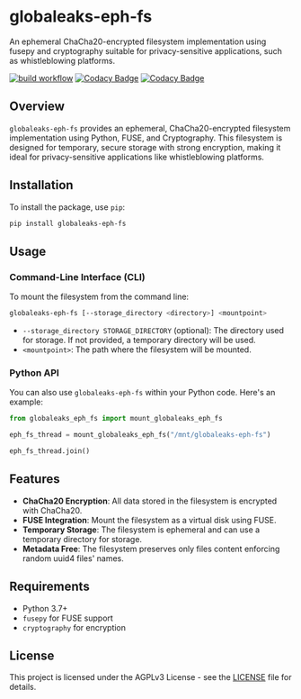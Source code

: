 # globaleaks-eph-fs
An ephemeral ChaCha20-encrypted filesystem implementation using fusepy and cryptography suitable for privacy-sensitive applications, such as whistleblowing platforms.

[![build workflow](https://github.com/globaleaks/globaleaks-eph-fs/actions/workflows/test.yml/badge.svg?branch=main)](https://github.com/globaleaks/globaleaks-eph-fs/actions/workflows/test.yml?query=branch%3Amain) [![Codacy Badge](https://app.codacy.com/project/badge/Grade/16022819c993415e8c82c25fd7654926)](https://app.codacy.com/gh/globaleaks/globaleaks-eph-fs/dashboard) [![Codacy Badge](https://app.codacy.com/project/badge/Coverage/16022819c993415e8c82c25fd7654926)](https://app.codacy.com/gh/globaleaks/globaleaks-eph-fs/dashboard)

## Overview
`globaleaks-eph-fs` provides an ephemeral, ChaCha20-encrypted filesystem implementation using Python, FUSE, and Cryptography. This filesystem is designed for temporary, secure storage with strong encryption, making it ideal for privacy-sensitive applications like whistleblowing platforms.

## Installation

To install the package, use `pip`:

```bash
pip install globaleaks-eph-fs
```

## Usage

### Command-Line Interface (CLI)

To mount the filesystem from the command line:

```bash
globaleaks-eph-fs [--storage_directory <directory>] <mountpoint>
```

- `--storage_directory STORAGE_DIRECTORY` (optional): The directory used for storage. If not provided, a temporary directory will be used.
- `<mountpoint>`: The path where the filesystem will be mounted.

### Python API

You can also use `globaleaks-eph-fs` within your Python code. Here's an example:

```python
from globaleaks_eph_fs import mount_globaleaks_eph_fs

eph_fs_thread = mount_globaleaks_eph_fs("/mnt/globaleaks-eph-fs")

eph_fs_thread.join()
```

## Features

- **ChaCha20 Encryption**: All data stored in the filesystem is encrypted with ChaCha20.
- **FUSE Integration**: Mount the filesystem as a virtual disk using FUSE.
- **Temporary Storage**: The filesystem is ephemeral and can use a temporary directory for storage.
- **Metadata Free**: The filesystem preserves only files content enforcing random uuid4 files' names.

## Requirements

- Python 3.7+
- `fusepy` for FUSE support
- `cryptography` for encryption

## License

This project is licensed under the AGPLv3 License - see the [LICENSE](LICENSE) file for details.

